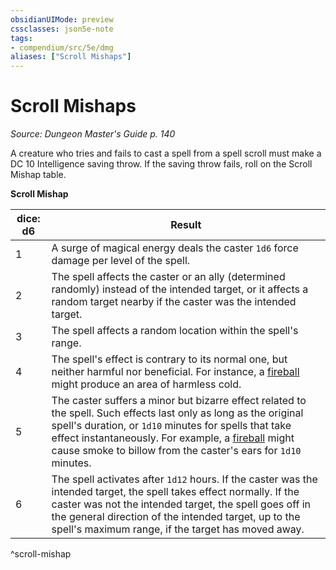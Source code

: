 ```yaml
---
obsidianUIMode: preview
cssclasses: json5e-note
tags:
- compendium/src/5e/dmg
aliases: ["Scroll Mishaps"]
---
```

# Scroll Mishaps
*Source: Dungeon Master's Guide p. 140* 

A creature who tries and fails to cast a spell from a spell scroll must make a DC 10 Intelligence saving throw. If the saving throw fails, roll on the Scroll Mishap table.

**Scroll Mishap**

| dice: d6 | Result |
|----------|--------|
| 1 | A surge of magical energy deals the caster `1d6` force damage per level of the spell. |
| 2 | The spell affects the caster or an ally (determined randomly) instead of the intended target, or it affects a random target nearby if the caster was the intended target.  |
| 3 | The spell affects a random location within the spell's range. |
| 4 | The spell's effect is contrary to its normal one, but neither harmful nor beneficial. For instance, a [fireball](../../../z_compendium/spells/fireball.md#) might produce an area of harmless cold. |
| 5 | The caster suffers a minor but bizarre effect related to the spell. Such effects last only as long as the original spell's duration, or `1d10` minutes for spells that take effect instantaneously. For example, a [fireball](../../../z_compendium/spells/fireball.md#.md#) might cause smoke to billow from the caster's ears for `1d10` minutes.  |
| 6 | The spell activates after `1d12` hours. If the caster was the intended target, the spell takes effect normally. If the caster was not the intended target, the spell goes off in the general direction of the intended target, up to the spell's maximum range, if the target has moved away. |
^scroll-mishap